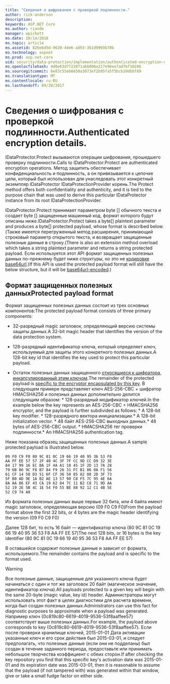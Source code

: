 ```yaml
---
title: "Сведения о шифрования с проверкой подлинности."
author: rick-anderson
description: 
keywords: ASP.NET Core
ms.author: riande
manager: wpickett
ms.date: 10/14/2016
ms.topic: article
ms.assetid: 826e6d5d-9620-44e6-ad93-3b1d9969b70b
ms.technology: aspnet
ms.prod: asp.net-core
uid: security/data-protection/implementation/authenticated-encryption-details
ms.openlocfilehash: 4d0e63d7722071ab8806a217e96ee7ad7bf10286
ms.sourcegitcommit: 6e83c55eb0450a3073ef2b95fa5f5bcb20dbbf89
ms.translationtype: MT
ms.contentlocale: ru-RU
ms.lasthandoff: 09/28/2017
---
```

# <a name="authenticated-encryption-details"></a><span data-ttu-id="a287a-103">Сведения о шифрования с проверкой подлинности.</span><span class="sxs-lookup"><span data-stu-id="a287a-103">Authenticated encryption details.</span></span>

<a name=data-protection-implementation-authenticated-encryption-details></a>

<span data-ttu-id="a287a-104">IDataProtector.Protect вызываются операции шифрования, прошедшего проверку подлинности.</span><span class="sxs-lookup"><span data-stu-id="a287a-104">Calls to IDataProtector.Protect are authenticated encryption operations.</span></span> <span data-ttu-id="a287a-105">Метод защитить обеспечивает конфиденциальность и подлинность, а он привязывается к цепочке цели, который был использован для унаследовать этот конкретный экземпляр IDataProtector IDataProtectionProvider корень.</span><span class="sxs-lookup"><span data-stu-id="a287a-105">The Protect method offers both confidentiality and authenticity, and it is tied to the purpose chain that was used to derive this particular IDataProtector instance from its root IDataProtectionProvider.</span></span>

<span data-ttu-id="a287a-106">IDataProtector.Protect принимает параметром byte [] обычного текста и создает byte [] защищенные машинный код, формат которого будут описаны ниже.</span><span class="sxs-lookup"><span data-stu-id="a287a-106">IDataProtector.Protect takes a byte[] plaintext parameter and produces a byte[] protected payload, whose format is described below.</span></span> <span data-ttu-id="a287a-107">(Также имеется перегруженный метод расширения, принимающий строковый параметр открытого текста, и возвращает защищенные полезные данные в строку.</span><span class="sxs-lookup"><span data-stu-id="a287a-107">(There is also an extension method overload which takes a string plaintext parameter and returns a string protected payload.</span></span> <span data-ttu-id="a287a-108">Если используется этот API формат защищенных полезных данных по-прежнему будет ниже структуры, но это не [кодировке base64url](https://tools.ietf.org/html/rfc4648#section-5).)</span><span class="sxs-lookup"><span data-stu-id="a287a-108">If this API is used the protected payload format will still have the below structure, but it will be [base64url-encoded](https://tools.ietf.org/html/rfc4648#section-5).)</span></span>

## <a name="protected-payload-format"></a><span data-ttu-id="a287a-109">Формат защищенных полезных данных</span><span class="sxs-lookup"><span data-stu-id="a287a-109">Protected payload format</span></span>

<span data-ttu-id="a287a-110">Формат защищенных полезных данных состоит из трех основных компонентов:</span><span class="sxs-lookup"><span data-stu-id="a287a-110">The protected payload format consists of three primary components:</span></span>

* <span data-ttu-id="a287a-111">32-разрядный magic заголовок, определяющий версию системы защиты данных.</span><span class="sxs-lookup"><span data-stu-id="a287a-111">A 32-bit magic header that identifies the version of the data protection system.</span></span>

* <span data-ttu-id="a287a-112">128-разрядный идентификатор ключа, который определяет ключ, используемый для защиты этого конкретного полезных данных.</span><span class="sxs-lookup"><span data-stu-id="a287a-112">A 128-bit key id that identifies the key used to protect this particular payload.</span></span>

* <span data-ttu-id="a287a-113">Остаток полезных данных защищенного [относящиеся к шифратора, инкапсулированный этим ключом](subkeyderivation.md#data-protection-implementation-subkey-derivation).</span><span class="sxs-lookup"><span data-stu-id="a287a-113">The remainder of the protected payload is [specific to the encryptor encapsulated by this key](subkeyderivation.md#data-protection-implementation-subkey-derivation).</span></span> <span data-ttu-id="a287a-114">В следующем примере представляет ключ AES-256-CBC + шифратор HMACSHA256 и полезных данных дополнительно делится следующим образом: * 128-разрядный модификатор ключей.</span><span class="sxs-lookup"><span data-stu-id="a287a-114">In the example below the key represents an AES-256-CBC + HMACSHA256 encryptor, and the payload is further subdivided as follows: * A 128-bit key modifier.</span></span> <span data-ttu-id="a287a-115">* 128-разрядного вектора инициализации.</span><span class="sxs-lookup"><span data-stu-id="a287a-115">* A 128-bit initialization vector.</span></span> <span data-ttu-id="a287a-116">* 48 байт AES-256-CBC выходных данных.</span><span class="sxs-lookup"><span data-stu-id="a287a-116">* 48 bytes of AES-256-CBC output.</span></span> <span data-ttu-id="a287a-117">* HMACSHA256 тег проверки подлинности.</span><span class="sxs-lookup"><span data-stu-id="a287a-117">* An HMACSHA256 authentication tag.</span></span>

<span data-ttu-id="a287a-118">Ниже показана образец защищенных полезных данных.</span><span class="sxs-lookup"><span data-stu-id="a287a-118">A sample protected payload is illustrated below.</span></span>

```
09 F0 C9 F0 80 9C 81 0C 19 66 19 40 95 36 53 F8
AA FF EE 57 57 2F 40 4C 3F 7F CC 9D CC D9 32 3E
84 17 99 16 EC BA 1F 4A A1 18 45 1F 2D 13 7A 28
79 6B 86 9C F8 B7 84 F9 26 31 FC B1 86 0A F1 56
61 CF 14 58 D3 51 6F CF 36 50 85 82 08 2D 3F 73
5F B0 AD 9E 1A B2 AE 13 57 90 C8 F5 7C 95 4E 6A
8A AA 06 EF 43 CA 19 62 84 7C 11 B2 C8 71 9D AA
52 19 2E 5B 4C 1E 54 F0 55 BE 88 92 12 C1 4B 5E
52 C9 74 A0
```

<span data-ttu-id="a287a-119">Из формата полезных данных выше первые 32 бита, или 4 байта имеют magic заголовок, определяющая версию (09 F0 C9 F0)</span><span class="sxs-lookup"><span data-stu-id="a287a-119">From the payload format above the first 32 bits, or 4 bytes are the magic header identifying the version (09 F0 C9 F0)</span></span>

<span data-ttu-id="a287a-120">Далее 128 бит, то есть 16 байт — идентификатор ключа (80 9C 81 0C 19 66 19 40 95 36 53 F8 AA FF EE 57)</span><span class="sxs-lookup"><span data-stu-id="a287a-120">The next 128 bits, or 16 bytes is the key identifier (80 9C 81 0C 19 66 19 40 95 36 53 F8 AA FF EE 57)</span></span>

<span data-ttu-id="a287a-121">В оставшейся содержит полезные данные и зависит от формата, используемого.</span><span class="sxs-lookup"><span data-stu-id="a287a-121">The remainder contains the payload and is specific to the format used.</span></span>

>[!WARNING]
> <span data-ttu-id="a287a-122">Все полезные данные, защищенные для указанного ключа будет начинаться с один и тот же заголовок 20 байт (магическое значение, идентификатор ключа).</span><span class="sxs-lookup"><span data-stu-id="a287a-122">All payloads protected to a given key will begin with the same 20-byte (magic value, key id) header.</span></span> <span data-ttu-id="a287a-123">Администраторы могут использовать этот факт в целях диагностики для расчета времени, когда был создан полезных данных.</span><span class="sxs-lookup"><span data-stu-id="a287a-123">Administrators can use this fact for diagnostic purposes to approximate when a payload was generated.</span></span> <span data-ttu-id="a287a-124">Например ключ {0c819c80-6619-4019-9536-53f8aaffee57} соответствует выше полезных данных.</span><span class="sxs-lookup"><span data-stu-id="a287a-124">For example, the payload above corresponds to key {0c819c80-6619-4019-9536-53f8aaffee57}.</span></span> <span data-ttu-id="a287a-125">Если после проверки хранилище ключей, 2015-01-01 Дата активации указанные ключ и его срок действия был 2015-03-01, и следует предполагать, что полезные данные (если они не подделаны) был создан в течение заданного периода, предоставьте или принимать небольшое творчества коэффициент с обеих сторон.</span><span class="sxs-lookup"><span data-stu-id="a287a-125">If after checking the key repository you find that this specific key's activation date was 2015-01-01 and its expiration date was 2015-03-01, then it is reasonable to assume that the payload (if not tampered with) was generated within that window, give or take a small fudge factor on either side.</span></span>
